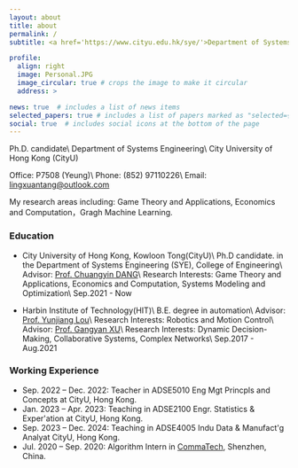 ```yaml
---
layout: about
title: about
permalink: /
subtitle: <a href='https://www.cityu.edu.hk/sye/'>Department of Systems Engineering, City University of Hong Kong</a>, Kowloon Tong, Kowloon, Hong Kong.

profile:
  align: right
  image: Personal.JPG
  image_circular: true # crops the image to make it circular
  address: >

news: true  # includes a list of news items
selected_papers: true # includes a list of papers marked as "selected={true}"
social: true  # includes social icons at the bottom of the page
---
```

Ph.D. candidate\\
Department of Systems Engineering\\
City University of Hong Kong (CityU)

Office: P7508 (Yeung)\\
Phone: (852) 97110226\\
Email: lingxuantang@outlook.com

My research areas including:
Game Theory and Applications, Economics and Computation，Gragh Machine Learning.

### Education
* City University of Hong Kong, Kowloon Tong(CityU)\\
Ph.D candidate. in the Department of Systems Engineering (SYE), College of Engineering\\
Advisor: [Prof. Chuangyin DANG](https://www.cityu.edu.hk/adse/mecdang.htm)\\
Research Interests: Game Theory and Applications, Economics and Computation, Systems Modeling and Optimization\\
Sep.2021 - Now

* Harbin Institute of Technology(HIT)\\
B.E. degree in automation\\
Advisor: [Prof. Yunjiang Lou](https://faculty.hitsz.edu.cn/louyunjiang)\\
Research Interests: Robotics and Motion Control\\
Advisor: [Prof. Gangyan XU](http://xugangyan.cn/)\\
Research Interests: Dynamic Decision-Making, Collaborative Systems, Complex Networks\\
Sep.2017 - Aug.2021

### Working Experience
* Sep. 2022 – Dec. 2022: Teacher in ADSE5010 Eng Mgt Princpls and Concepts at CityU, Hong Kong.
* Jan. 2023 – Apr. 2023: Teaching in ADSE2100 Engr. Statistics & Exper'ation at CityU, Hong Kong.
* Sep. 2023 – Dec. 2024: Teaching in ADSE4005 Indu Data & Manufact'g Analyat CityU, Hong Kong.
* Jul. 2020 – Sep. 2020: Algorithm Intern in [CommaTech](https://www.smartcomma.com/), Shenzhen, China.
